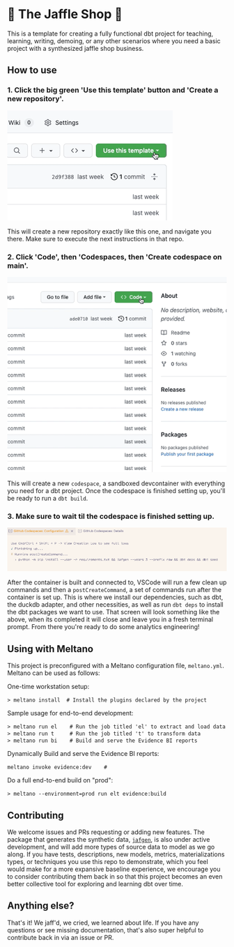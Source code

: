 # 🥪 The Jaffle Shop 🦘

This is a template for creating a fully functional dbt project for teaching, learning, writing, demoing, or any other scenarios where you need a basic project with a synthesized jaffle shop business.

## How to use

### 1. Click the big green 'Use this template' button and 'Create a new repository'.

![Click use template](.github/static/use-template.gif)

This will create a new repository exactly like this one, and navigate you there. Make sure to execute the next instructions in that repo.

### 2. Click 'Code', then 'Codespaces, then 'Create codespace on main'.

![Create codespace on main](.github/static/open-codespace.gif)

This will create a new `codespace`, a sandboxed devcontainer with everything you need for a dbt project. Once the codespace is finished setting up, you'll be ready to run a `dbt build`.

### 3. Make sure to wait til the codespace is finished setting up.

![Codespaces setup screen at postCreateCommand](.github/static/codespaces-setup-screen.png)

After the container is built and connected to, VSCode will run a few clean up commands and then a `postCreateCommand`, a set of commands run after the container is set up. This is where we install our dependencies, such as dbt, the duckdb adapter, and other necessities, as well as run `dbt deps` to install the dbt packages we want to use. That screen will look something like the above, when its completed it will close and leave you in a fresh terminal prompt. From there you're ready to do some analytics engineering!

## Using with Meltano

This project is preconfigured with a Meltano configuration file, `meltano.yml`. Meltano can be used as follows:

One-time workstation setup:

```console
> meltano install  # Install the plugins declared by the project
```

Sample usage for end-to-end development:

```console
> meltano run el    # Run the job titled 'el' to extract and load data
> meltano run t     # Run the job titled 't' to transform data
> meltano run bi    # Build and serve the Evidence BI reports
```

Dynamically Build and serve the Evidence BI reports:

```
meltano invoke evidence:dev    # 
```

Do a full end-to-end build on "prod":

```console
> meltano --environment=prod run elt evidence:build
```

## Contributing

We welcome issues and PRs requesting or adding new features. The package that generates the synthetic data, [`jafgen`](https://pypi.org/project/jafgen/), is also under active development, and will add more types of source data to model as we go along. If you have tests, descriptions, new models, metrics, materializations types, or techniques you use this repo to demonstrate, which you feel would make for a more expansive baseline experience, we encourage you to consider contributing them back in so that this project becomes an even better collective tool for exploring and learning dbt over time.

## Anything else?

That's it! We jaff'd, we cried, we learned about life. If you have any questions or see missing documentation, that's also super helpful to contribute back in via an issue or PR.
